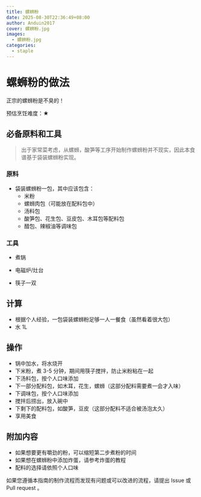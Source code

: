```yaml
---
title: 螺蛳粉
date: 2025-08-30T22:36:49+08:00
author: Anduin2017
cover: 螺蛳粉.jpg
images:
  - 螺蛳粉.jpg
categories:
  - staple
---
```


# 螺蛳粉的做法

正宗的螺蛳粉是不臭的！

预估烹饪难度：★

## 必备原料和工具

> 出于家常菜考虑，从螺蛳，酸笋等工序开始制作螺蛳粉并不现实，因此本食谱基于袋装螺蛳粉实现。

### 原料

- 袋装螺蛳粉一包，其中应该包含：
  - 米粉
  - 螺蛳肉包（可能放在配料包中）
  - 汤料包
  - 酸笋包、花生包、豆皮包、木耳包等配料包
  - 醋包、辣椒油等调味包

### 工具

- 煮锅

- 电磁炉/灶台

- 筷子一双

## 计算

- 根据个人经验，一包袋装螺蛳粉足够一人一餐食（虽然看着很大包）
- 水 1L

## 操作

- 锅中加水，将水烧开
- 下米粉，煮 3-5 分钟，期间用筷子搅拌，防止米粉粘在一起
- 下汤料包，按个人口味添加
- 下一部分配料包，如木耳，花生，螺蛳（这部分配料需要煮一会才入味）
- 下调味包，按个人口味添加
- 搅拌后捞出，放入碗中
- 下剩下的配料包，如酸笋，豆皮（这部分配料不适合被汤泡太久）
- 享用美食

## 附加内容

- 如果想要更有嚼劲的粉，可以缩短第二步煮粉的时间
- 如果想在螺蛳粉中添加炸蛋，请参考炸蛋的教程
- 配料的选择请依照个人口味

如果您遵循本指南的制作流程而发现有问题或可以改进的流程，请提出 Issue 或 Pull request 。

